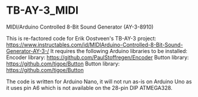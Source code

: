 # TB-AY-3_MIDI
MIDI/Arduino Controlled 8-Bit Sound Generator (AY-3-8910)

This is re-factored code for Erik Oostveen's TB-AY-3 project: https://www.instructables.com/id/MIDIArduino-Controlled-8-Bit-Sound-Generator-AY-3-/
It requires the following Arduino libraries to be installed:
Encoder library: https://github.com/PaulStoffregen/Encoder
Button library: https://github.com/tigoe/Button
Button library: https://github.com/tigoe/Button

The code is written for Arduino Nano, it will not run as-is on Arduino Uno as it uses pin A6 which is not available on the 28-pin DIP ATMEGA328.

